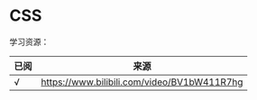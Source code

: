 # CSS

学习资源：

| 已阅 | 来源                                                       |
|----|----------------------------------------------------------|
| √  | https://www.bilibili.com/video/BV1bW411R7hg |

